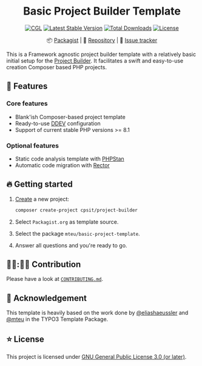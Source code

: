 <div align="center">

# Basic Project Builder Template

[![CGL](https://github.com/mteu/basic-project-template/actions/workflows/cgl.yaml/badge.svg)](https://github.com/mteu/basic-project-template/actions/workflows/cgl.yaml)
[![Latest Stable Version](http://poser.pugx.org/mteu/basic-project-template/v)](https://packagist.org/packages/mteu/basic-project-template)
[![Total Downloads](http://poser.pugx.org/mteu/basic-project-template/downloads)](https://packagist.org/packages/mteu/basic-project-template)
[![License](http://poser.pugx.org/mteu/basic-project-template/license)](LICENSE.md)

:package:&nbsp;[Packagist](https://packagist.org/packages/mteu/basic-project-template) |
:floppy_disk:&nbsp;[Repository](https://github.com/mteu/basic-project-template) |
:bug:&nbsp;[Issue tracker](https://github.com/mteu/basic-project-template/issues)

</div>

This is a Framework agnostic project builder template with a relatively basic initial setup for the
[Project Builder](https://github.com/CPS-IT/project-builder). It facilitates a swift and easy-to-use creation
Composer based PHP projects.

## 🚀 Features

### Core features

* Blank'ish Composer-based project template
* Ready-to-use [DDEV](https://ddev.readthedocs.io) configuration
* Support of current stable PHP versions >= 8.1

### Optional features

* Static code analysis template with [PHPStan](https://phpstan.org/)
* Automatic code migration with [Rector](https://getrector.com/)

## 🔥 Getting started

1. [Create](https://github.com/CPS-IT/project-builder/blob/main/docs/usage.md) a new project:

   ```bash
   composer create-project cpsit/project-builder
   ```

2. Select `Packagist.org` as template source.
3. Select the package `mteu/basic-project-template`.
4. Answer all questions and you're ready to go.

## 👩‍💻:🧑‍💻 Contribution

Please have a look at [`CONTRIBUTING.md`](CONTRIBUTING.md).

## 💛 Acknowledgement
This template is heavily based on the work done by [@eliashaeussler](https://github.com/eliashaeussler) and [@mteu](https://github.com/mteu) in the TYPO3 Template Package.

## ⭐ License

This project is licensed under [GNU General Public License 3.0 (or later)](LICENSE.md).

